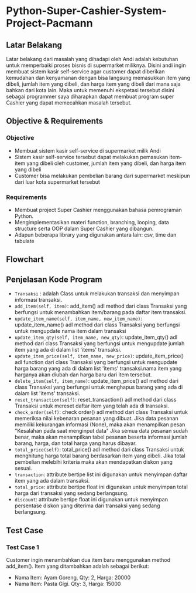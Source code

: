 # Python-Super-Cashier-System-Project-Pacmann

## Latar Belakang
Latar belakang dari masalah yang dihadapi oleh Andi adalah kebutuhan untuk memperbaiki proses bisnis di supermarket miliknya. Disini andi ingin membuat sistem kasir self-service agar customer dapat diberikan kemudahan dan kenyamanan dengan bisa langsung memasukkan item yang dibeli, jumlah item yang dibeli, dan harga item yang dibeli dari mana saja bahkan dari kota lain. Maka untuk memenuhi ekspetasi tersebut disini sebagai programmer saya diharapkan dapat membuat program super Cashier yang dapat memecahkan masalah tersebut.

## Objective & Requirements

### Objective
- Membuat sistem kasir self-service di supermarket milik Andi
- Sistem kasir self-service tersebut dapat melakukan pemasukan item-item yang dibeli oleh customer, jumlah item yang dibeli, dan harga item yang dibeli
- Customer bisa melakukan pembelian barang dari supermarket meskipun dari luar kota supermarket tersebut

### Requirements
- Membuat project Super Cashier menggunakan bahasa pemrograman Python.
- Mengimplementasikan materi function, branching, looping, data structure serta OOP dalam Super Cashier yang dibangun.
- Adapun beberapa library yang digunakan antara lain: csv, time dan tabulate

## Flowchart

## Penjelasan Kode Program
- `Transaksi` : adalah Class untuk melakukan transaksi dan menyimpan informasi transaksi.
- `add_item(self, item)`:  add_item() adl method dari class Transaksi yang berfungsi untuk menambahkan item/barang pada daftar item transaksi.
- `update_item_name(self, item_name, new_item_name)`: update_item_name() adl method dari class Transaksi yang berfungsi untuk mengupdate nama item dalam transaksi
- `update_item_qty(self, item_name, new_qty)`: update_item_qty() adl method dari class Transaksi yang berfungsi untuk mengupdate 
        jumlah item yang ada di dalam list 'items' transaksi.
- `update_item_price(self, item_name, new_price)`: update_item_price() adl function dari class Transaksi yang berfungsi untuk mengupdate 
        harga barang yang ada di dalam list 'items' transaksi.nama item yang harganya akan diubah dan harga baru dari item tersebut.
- `delete_item(self, item_name)`: update_item_price() adl method dari class Transaksi yang berfungsi untuk menghapus 
       barang yang ada di dalam list 'items' transaksi.
- `reset_transaction(self)`:  reset_transaction() adl method dari class Transaksi untuk mereset daftar item yang telah ada di transaksi.
- `check_order(self)`: check order() adl method dari class Transaksi untuk memeriksa nilai kebenaran pesanan yang dibuat.
        Jika data pesanan memiliki kekurangan informasi (None), maka akan menampilkan pesan
        "Kesalahan pada saat menginput data"
        Jika semua data pesanan sudah benar, maka akan menampilkan tabel pesanan beserta informasi jumlah barang, harga, dan total harga yang harus dibayar.
- `total_price(self)`: total_price() adl method dari class Transaksi untuk menghitung harga total barang berdasarkan item yang dibeli.
        Jika total pembelian melebihi kriteria maka akan mendapatkan diskon yang sesuai.
- `transaction`: attribute bertipe list ini digunakan untuk menyimpan daftar item yang ada dalam transaksi.
- `total_price`: attribute bertipe float ini digunakan untuk menyimpan total harga dari transaksi yang sedang berlangsung.
- `discount`: attribute bertipe float ini digunakan untuk menyimpan persentase diskon yang diterima dari transaksi yang sedang berlangsung.

## Test Case

### Test Case 1
Customer ingin menambahkan dua item baru menggunakan method add_item(). Item yang ditambahkan adalah sebagai berikut:

- Nama Item: Ayam Goreng, Qty: 2, Harga: 20000
- Nama Item: Pasta Gigi. Qty: 3, Harga: 15000

